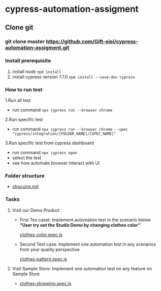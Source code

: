 # cypress-automation-assigment

## Clone git

### git clone master https://github.com/Gift-eiei/cypress-automation-assigment.git

### Install prerequisite

1. install node `npm install`
2. install cypress version 7.7.0 `npm install --save-dev cypress`

### How to run test

1.Run all test

- run command `npx cypress run --browser chrome`

2.Run specific test

- run command `npx cypress run --browser chrome --spec "cypress/integration/[FOLDER_NAME]/[SPEC_NAME]"`

3.Run specific test from cypress dashboard

- run command `npx cypress open`
- select the test
- see how automate browser interact with UI

### Folder structure

- [strucutre.md](/cypress/structure.md)

### Tasks

1. Visit our Demo Product

    - First Tes caset: Implement automation test in the scenario below **“User try out the Studio Demo by changing clothes color”**
        
        [clothes\-color.spec.js](cypress/integration/demo-product/clothes-color.spec.js)
        
    - Second Test case: Implement one automation test in any scenarios from your quality perspective
       
       [clothes\-pattern.spec.js](cypress/integration/demo-product/clothes-pattern.spec.js)
        
2. Visit Sample Store: Implement one automation test on any feature on Sample Store 
   - [clothes\-shopping.spec.js](cypress/integration/sample-store/clothes-shopping.spec.js)




